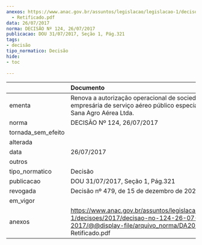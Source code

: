 ```yaml
---
anexos: https://www.anac.gov.br/assuntos/legislacao/legislacao-1/decisoes/2017/decisao-no-124-26-07-2017/@@display-file/arquivo_norma/DA2017-0124
  - Retificado.pdf
data: 26/07/2017
norma: DECISÃO Nº 124, 26/07/2017
publicacao: DOU 31/07/2017, Seção 1, Pág.321
tags:
- decisão
tipo_normatico: Decisão
hide: 
- toc 
 
---
```


|                    | Documento                                                                                                                                                  |
|:-------------------|:-----------------------------------------------------------------------------------------------------------------------------------------------------------|
| ementa             | Renova a autorização operacional de sociedade empresária de serviço aéreo público especializado - Sana Agro Aérea Ltda.                                    |
| norma              | DECISÃO Nº 124, 26/07/2017                                                                                                                                 |
| tornada_sem_efeito |                                                                                                                                                            |
| alterada           |                                                                                                                                                            |
| data               | 26/07/2017                                                                                                                                                 |
| outros             |                                                                                                                                                            |
| tipo_normatico     | Decisão                                                                                                                                                    |
| publicacao         | DOU 31/07/2017, Seção 1, Pág.321                                                                                                                           |
| revogada           | Decisão nº 479, de 15 de dezembro de 2021.                                                                                                                 |
| em_vigor           |                                                                                                                                                            |
| anexos             | https://www.anac.gov.br/assuntos/legislacao/legislacao-1/decisoes/2017/decisao-no-124-26-07-2017/@@display-file/arquivo_norma/DA2017-0124 - Retificado.pdf |